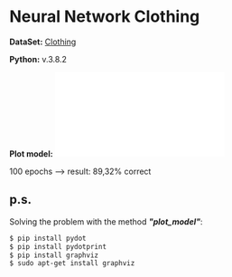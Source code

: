 # Neural Network Clothing

**DataSet:**
[Clothing](https://github.com/zalandoresearch/fashion-mnist)


**Python:** v.3.8.2



**Plot model:**
![Plot](img/plot_model.img)


100 epochs --> result: 89,32% correct

## p.s.
Solving the problem with the method ***"plot_model"***:
```bash
$ pip install pydot
$ pip install pydotprint
$ pip install graphviz
$ sudo apt-get install graphviz
```

